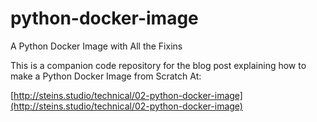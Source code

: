 # python-docker-image

A Python Docker Image with All the Fixins

This is a companion code repository for the blog post explaining how to make a Python Docker Image from Scratch At:

[http://steins.studio/technical/02-python-docker-image](http://steins.studio/technical/02-python-docker-image)
